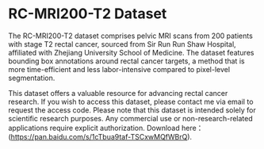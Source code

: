 # RC-MRI200-T2 Dataset

The RC-MRI200-T2 dataset comprises pelvic MRI scans from 200 patients with stage T2 rectal cancer, sourced from Sir Run Run Shaw Hospital, affiliated with Zhejiang University School of Medicine. The dataset features bounding box annotations around rectal cancer targets, a method that is more time-efficient and less labor-intensive compared to pixel-level segmentation.

This dataset offers a valuable resource for advancing rectal cancer research. 
If you wish to access this dataset, please contact me via email to request the access code. Please note that this dataset is intended solely for scientific research purposes. Any commercial use or non-research-related applications require explicit authorization.
Download here：(https://pan.baidu.com/s/1cTbua9taf-TSCxwMQfWBrQ).
